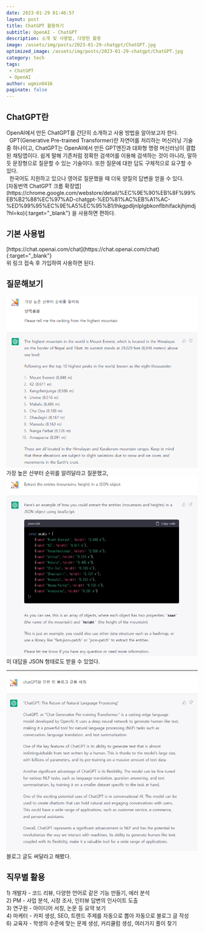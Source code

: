 ```yaml
---
date: 2023-01-29 01:46:57
layout: post
title: ChatGPT 활용하기
subtitle: OpenAI - ChatGPT
description: 소개 및 사용법, 다양한 활용
image: /assets/img/posts/2023-01-29-chatgpt/ChatGPT.jpg
optimized_image: /assets/img/posts/2023-01-29-chatgpt/ChatGPT.jpg
category: tech
tags:
 - ChatGPT
 - OpenAI
author: wgmin0416
paginate: false
---
```

<h2>ChatGPT란</h2>
OpenAI에서 만든 ChatGPT를 간단히 소개하고 사용 방법을 알아보고자 한다.<br/>
&nbsp;&nbsp;GPT(Generative Pre-trained Transformer)란 자연어를 처리하는 머신러닝 기술 중 하나이고,
ChatGPT는 OpenAI에서 만든 GPT엔진과 대화형 명령 머신러닝이 결합 된 채팅앱이다.
쉽게 말해 기존처럼 정확한 검색어를 이용해 검색하는 것이 아니라, 말하듯 문장형으로 질문할 수 있는 기술이다.
또한 질문에 대한 답도 구체적으로 요구할 수 있다. <br/>
&nbsp;&nbsp;한국어도 지원하고 있으나 영어로 질문했을 때 더욱 양질의 답변을 얻을 수 있다.<br/>
[자동번역 ChatGPT 크롬 확장앱](https://chrome.google.com/webstore/detail/%EC%9E%90%EB%8F%99%EB%B2%88%EC%97%AD-chatgpt-%ED%81%AC%EB%A1%AC-%ED%99%95%EC%9E%A5%EC%95%B1/lhkgpdljnlplgbkonflbhifackjhjmdj?hl=ko){:target="_blank"}
을 사용하면 편하다. <br/>

<h2>기본 사용법</h2>
[https://chat.openai.com/chat](https://chat.openai.com/chat){:target="_blank"} <br/>
위 링크 접속 후 가입하여 사용하면 된다.

<h2>질문해보기</h2>

<img src="/assets/img/posts/2023-01-29-chatgpt/ChatGPT_1.jpg"/>
가장 높은 산부터 순위를 알려달라고 질문했고,

<img src="/assets/img/posts/2023-01-29-chatgpt/ChatGPT_2.jpg"/>
 이 대답을 JSON 형태로도 받을 수 있었다.<br/>

<hr/>

<img src="/assets/img/posts/2023-01-29-chatgpt/ChatGPT_3.jpg"/>
블로그 글도 써달라고 해봤다.

<h2>직무별 활용</h2>
1) 개발자 - 코드 리뷰, 다양한 언어로 같은 기능 만들기, 에러 분석<br/>
2) PM - 사업 분석, 시장 조사, 인터뷰 답변의 인사이트 도출<br/>
3) 연구원 - 아이디어 서칭, 논문 등 요약 보기<br/>
4) 마케터 - 카피 생성, SEO, 트렌드 주제를 자동으로 뽑아 자동으로 블로그 글 작성<br/>
6) 교육자 - 학생의 수준에 맞는 문제 생성, 커리큘럼 생성, 여러가지 풀이 찾기<br/>